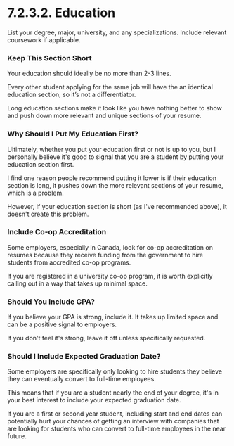 # 7.2.3.2. Education

List your degree, major, university, and any specializations. Include relevant coursework if applicable.

### Keep This Section Short

Your education should ideally be no more than 2-3 lines.

Every other student applying for the same job will have the an identical education section, so it’s not a differentiator.

Long education sections make it look like you have nothing better to show and push down more relevant and unique sections of your resume.

### Why Should I Put My Education First?

Ultimately, whether you put your education first or not is up to you, but I personally believe it's good to signal that you are a student by putting your education section first.

I find one reason people recommend putting it lower is if their education section is long, it pushes down the more relevant sections of your resume, which is a problem.

However, If your education section is short (as I've recommended above), it doesn't create this problem.

### Include Co-op Accreditation

Some employers, especially in Canada, look for co-op accreditation on resumes because they receive funding from the government to hire students from accredited co-op programs.

If you are registered in a university co-op program, it is worth explicitly calling out in a way that takes up minimal space.

### Should You Include GPA?

If you believe your GPA is strong, include it. It takes up limited space and can be a positive signal to employers.

If you don't feel it's strong, leave it off unless specifically requested.

### Should I Include Expected Graduation Date?

Some employers are specifically only looking to hire students they believe they can eventually convert to full-time employees.

This means that if you are a student nearly the end of your degree, it's in your best interest to include your expected graduation date.

If you are a first or second year student, including start and end dates can potentially hurt your chances of getting an interview with companies that are looking for students who can convert to full-time employees in the near future.
